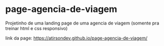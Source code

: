 # page-agencia-de-viagem
Projetinho de uma landing page de uma agencia de viagem (somente pra treinar html e css responsivo)

link da page: https://atirsondev.github.io/page-agencia-de-viagem/
